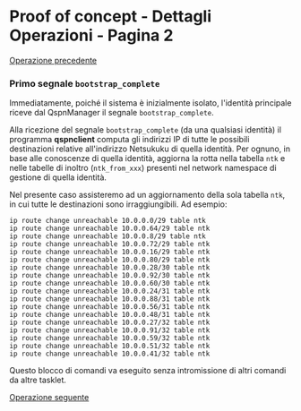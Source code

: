 # Proof of concept - Dettagli Operazioni - Pagina 2

[Operazione precedente](DettagliOperazioni1.md)

### <a name="Primo_bootstrap_complete"></a> Primo segnale `bootstrap_complete`

Immediatamente, poiché il sistema è inizialmente isolato, l'identità principale riceve dal QspnManager
il segnale `bootstrap_complete`.

Alla ricezione del segnale `bootstrap_complete` (da una qualsiasi identità) il programma **qspnclient**
computa gli indirizzi IP di tutte le possibili destinazioni relative all'indirizzo Netsukuku di
quella identità. Per ognuno, in base alle conoscenze di quella identità, aggiorna la rotta
nella tabella `ntk` e nelle tabelle di inoltro (`ntk_from_xxx`) presenti nel network namespace di
gestione di quella identità.

Nel presente caso assisteremo ad un aggiornamento della sola tabella `ntk`, in cui tutte le destinazioni
sono irraggiungibili. Ad esempio:

```
ip route change unreachable 10.0.0.0/29 table ntk
ip route change unreachable 10.0.0.64/29 table ntk
ip route change unreachable 10.0.0.8/29 table ntk
ip route change unreachable 10.0.0.72/29 table ntk
ip route change unreachable 10.0.0.16/29 table ntk
ip route change unreachable 10.0.0.80/29 table ntk
ip route change unreachable 10.0.0.28/30 table ntk
ip route change unreachable 10.0.0.92/30 table ntk
ip route change unreachable 10.0.0.60/30 table ntk
ip route change unreachable 10.0.0.24/31 table ntk
ip route change unreachable 10.0.0.88/31 table ntk
ip route change unreachable 10.0.0.56/31 table ntk
ip route change unreachable 10.0.0.48/31 table ntk
ip route change unreachable 10.0.0.27/32 table ntk
ip route change unreachable 10.0.0.91/32 table ntk
ip route change unreachable 10.0.0.59/32 table ntk
ip route change unreachable 10.0.0.51/32 table ntk
ip route change unreachable 10.0.0.41/32 table ntk
```

Questo blocco di comandi va eseguito senza intromissione di altri comandi da altre tasklet.

[Operazione seguente](DettagliOperazioni3.md)
